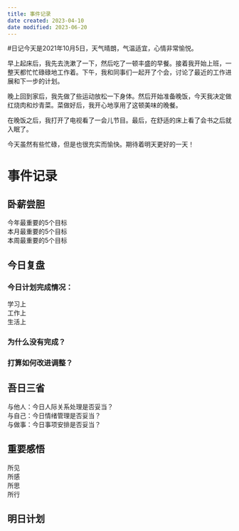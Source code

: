 ```yaml
---
title: 事件记录
date created: 2023-04-10
date modified: 2023-06-20
---
```


#日记今天是2021年10月5日，天气晴朗，气温适宜，心情非常愉悦。

早上起床后，我先去洗漱了一下，然后吃了一顿丰盛的早餐。接着我开始上班，一整天都忙忙碌碌地工作着。下午，我和同事们一起开了个会，讨论了最近的工作进展和下一步的计划。

晚上回到家后，我先做了些运动放松一下身体。然后开始准备晚饭，今天我决定做红烧肉和炒青菜。菜做好后，我开心地享用了这顿美味的晚餐。

在晚饭之后，我打开了电视看了一会儿节目。最后，在舒适的床上看了会书之后就入眠了。

今天虽然有些忙碌，但是也很充实而愉快。期待着明天更好的一天！

# 事件记录

## 卧薪尝胆

今年最重要的5个目标  
本月最重要的5个目标  
本周最重要的5个目标

## 今日复盘

### 今日计划完成情况：

学习上  
工作上  
生活上

### 为什么没有完成？

### 打算如何改进调整？

## 吾日三省

与他人：今日人际关系处理是否妥当？  
与自己：今日情绪管理是否妥当？  
与做事：今日事项安排是否妥当？

## 重要感悟

所见  
所感  
所思  
所行

## 明日计划
